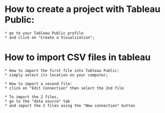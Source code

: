 # How to create a project with Tableau Public: 

```
* go to your Tableau Public profile 
* and click on "Create a Visualization";
```

# How to import CSV files in tableau

```
* How to import the first file into Tableau Public: 
* simply select its location on your computer;

* How to import a second file: 
* click on "Edit Connection" then select the 2nd file

* To import the 2 files,
* go to the "data source" tab 
* and import the 2 files using the "New connection" button
```

